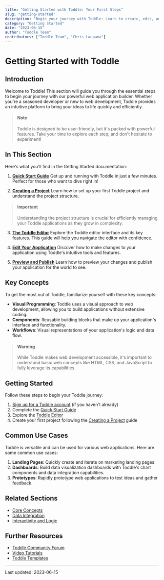 ```yaml
---
title: "Getting Started with Toddle: Your First Steps"
slug: "getting-started"
description: "Begin your journey with Toddle: Learn to create, edit, and publish web applications in minutes"
category: "Getting Started"
date: "2023-06-15"
author: "Toddle Team"
contributors: ["Toddle Team", "Chris Laupama"]
---
```


# Getting Started with Toddle

## Introduction

Welcome to Toddle! This section will guide you through the essential steps to begin your journey with our powerful web application builder. Whether you're a seasoned developer or new to web development, Toddle provides an intuitive platform to bring your ideas to life quickly and efficiently.

> #### Note
> Toddle is designed to be user-friendly, but it's packed with powerful features. Take your time to explore each step, and don't hesitate to experiment!

## In This Section

Here's what you'll find in the Getting Started documentation:

1. **[Quick Start Guide](https://docs.toddle.dev/getting-started/quick-start)**
   Get up and running with Toddle in just a few minutes. Perfect for those who want to dive right in!

2. **[Creating a Project](https://docs.toddle.dev/getting-started/creating-a-project)**
   Learn how to set up your first Toddle project and understand the project structure.

> #### Important
> Understanding the project structure is crucial for efficiently managing your Toddle applications as they grow in complexity.

3. **[The Toddle Editor](https://docs.toddle.dev/getting-started/toddle-editor)**
   Explore the Toddle editor interface and its key features. This guide will help you navigate the editor with confidence.

4. **[Edit Your Application](https://docs.toddle.dev/getting-started/edit-application)**
   Discover how to make changes to your application using Toddle's intuitive tools and features.

5. **[Preview and Publish](https://docs.toddle.dev/getting-started/preview-and-publish)**
   Learn how to preview your changes and publish your application for the world to see.

## Key Concepts

To get the most out of Toddle, familiarize yourself with these key concepts:

- **Visual Programming**: Toddle uses a visual approach to web development, allowing you to build applications without extensive coding.
- **Components**: Reusable building blocks that make up your application's interface and functionality.
- **Workflows**: Visual representations of your application's logic and data flow.

> #### Warning
> While Toddle makes web development accessible, it's important to understand basic web concepts like HTML, CSS, and JavaScript to fully leverage its capabilities.

## Getting Started

Follow these steps to begin your Toddle journey:

1. [Sign up for a Toddle account](https://toddle.dev/signup) (if you haven't already)
2. Complete the [Quick Start Guide](https://docs.toddle.dev/getting-started/quick-start)
3. Explore the [Toddle Editor](https://docs.toddle.dev/getting-started/toddle-editor)
4. Create your first project following the [Creating a Project](https://docs.toddle.dev/getting-started/creating-a-project) guide

## Common Use Cases

Toddle is versatile and can be used for various web applications. Here are some common use cases:

1. **Landing Pages**: Quickly create and iterate on marketing landing pages.
2. **Dashboards**: Build data visualization dashboards with Toddle's chart components and data integration capabilities.
3. **Prototypes**: Rapidly prototype web applications to test ideas and gather feedback.

## Related Sections

- [Core Concepts](https://docs.toddle.dev/core-concepts)
- [Data Integration](https://docs.toddle.dev/data-integration)
- [Interactivity and Logic](https://docs.toddle.dev/interactivity-and-logic)

## Further Resources

- [Toddle Community Forum](https://community.toddle.dev)
- [Video Tutorials](https://toddle.dev/tutorials)
- [Toddle Templates](https://toddle.dev/templates)

---

Last updated: 2023-06-15